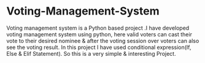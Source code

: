 # Voting-Management-System


Voting management system is a Python based project .I have developed voting management system using python, here valid voters can cast their vote to their desired nominee &amp; after the voting session over voters can also see the voting result.
In this project I have used conditional expression(If, Else & Elif Statement). So this is a very simple & interesting Project.

